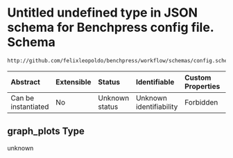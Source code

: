 # Untitled undefined type in JSON schema for Benchpress config file. Schema

```txt
http://github.com/felixleopoldo/benchpress/workflow/schemas/config.schema.json#/properties/benchmark_setup/properties/evaluation/properties/graph_plots
```



| Abstract            | Extensible | Status         | Identifiable            | Custom Properties | Additional Properties | Access Restrictions | Defined In                                                              |
| :------------------ | :--------- | :------------- | :---------------------- | :---------------- | :-------------------- | :------------------ | :---------------------------------------------------------------------- |
| Can be instantiated | No         | Unknown status | Unknown identifiability | Forbidden         | Allowed               | none                | [newschema.schema.json\*](newschema.schema.json "open original schema") |

## graph\_plots Type

unknown

